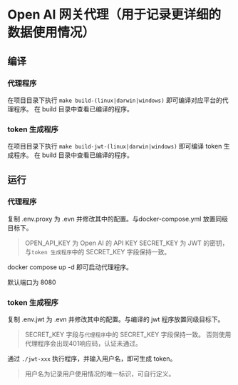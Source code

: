 # Open AI 网关代理（用于记录更详细的数据使用情况）

## 编译

### 代理程序

在项目目录下执行 `make build-(linux|darwin|windows)` 即可编译对应平台的代理程序。
在 build 目录中查看已编译的程序。

### token 生成程序

在项目目录下执行 `make build-jwt-(linux|darwin|windows)` 即可编译 token 生成程序。
在 build 目录中查看已编译的程序。

## 运行

### 代理程序

复制 .env.proxy 为 .evn 并修改其中的配置。与docker-compose.yml 放置同级目标下。

> OPEN_API_KEY 为 Open AI 的 API KEY
> SECRET_KEY 为 JWT 的密钥，与`token 生成程序`中的 SECRET_KEY 字段保持一致。

docker compose up -d 即可启动代理程序。

默认端口为 8080

### token 生成程序

复制 .env.jwt 为 .evn 并修改其中的配置。与编译的 jwt 程序放置同级目标下。

> SECRET_KEY 字段与`代理程序`中的 SECRET_KEY 字段保持一致。
> 否则使用代理程序会出现401响应码，认证未通过。

通过 `./jwt-xxx` 执行程序，并输入用户名，即可生成 token。

> 用户名为记录用户使用情况的唯一标识，可自行定义。
